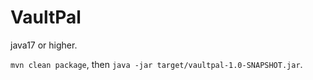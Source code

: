 # VaultPal

java17 or higher.

`mvn clean package`, then `java -jar target/vaultpal-1.0-SNAPSHOT.jar`.


